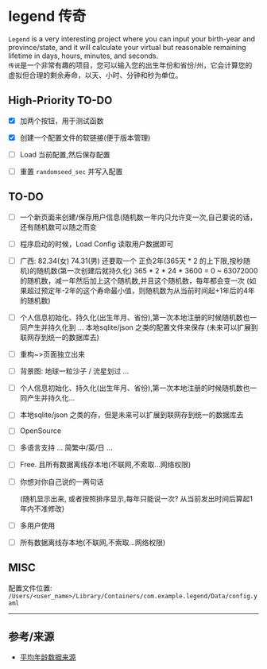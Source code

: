 # legend 传奇

`Legend` is a very interesting project where you can input your birth-year and province/state, and it will calculate your virtual but reasonable remaining lifetime in days, hours, minutes, and seconds.  
`传说`是一个非常有趣的项目，您可以输入您的出生年份和省份/州，它会计算您的虚拟但合理的剩余寿命，以天、小时、分钟和秒为单位。

## High-Priority TO-DO 

- [x] 加两个按钮，用于测试函数
  
- [x] 创建一个配置文件的软链接(便于版本管理)
  
- [ ] Load 当前配置,然后保存配置
  
- [ ] 重置 `randomseed_sec` 并写入配置
  
    
  


## TO-DO

- [ ] 一个新页面来创建/保存用户信息(随机数一年内只允许变一次,自己要说的话，还有随机数可以随之而变

- [ ] 程序启动的时候，Load Config 读取用户数据即可

- [ ] 广西: 82.34(女) 74.31(男)  还要取一个 正负2年(365天 \* 2 的上下限,按秒随机)的随机数(第一次创建后就持久化)
    365 \* 2 \* 24 \* 3600 = 0 ~ 63072000 的随机数，减一年然后加上这个随机数,并且这个随机数，每年都会变一次 (如果超过预定年-2年的这个寿命最小值，则随机数为从当前时间起+1年后的4年的随机数)

- [ ] 个人信息初始化、持久化(出生年月、省份),第一次本地注册的时候随机数也一同产生并持久化到 ... 本地sqlite/json 之类的配置文件来保存 (未来可以扩展到联网存到统一的数据库去)

- [ ] 重构~>页面独立出来

- [ ] 背景图: 地球一粒沙子 / 流星划过 ...

- [ ] 个人信息初始化、持久化(出生年月、省份),第一次本地注册的时候随机数也一同产生并持久化...

- [ ] 本地sqlite/json 之类的存，但是未来可以扩展到联网存到统一的数据库去

- [ ] OpenSource

- [ ] 多语言支持  ...  简繁中/英/日  ...

- [ ] Free. 且所有数据离线存本地(不联网,不索取...网络权限)

- [ ] 你想对你自己说的一两句话

    (随机显示出来, 或者按照排序显示,每年只能说一次? 从当前发出时间后算起1年内不准修改)

- [ ] 多用户使用

- [ ] 所有数据离线存本地(不联网,不索取...网络权限)



## MISC

配置文件位置:
`/Users/<user_name>/Library/Containers/com.example.legend/Data/config.yaml`



--------------------------------

## 参考/来源

- [平均年龄数据来源](https://zh.wikipedia.org/zh-hans/中华人民共和国各省级行政区预期寿命列表)
